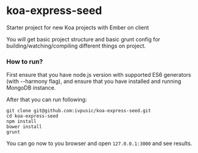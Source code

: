 koa-express-seed
================

Starter project for new Koa projects with Ember on client

You will get basic project structure and basic grunt config for building/watching/compiling different things on project.

### How to run?

First ensure that you have node.js version with supported ES6 generators (with --harmony flag), and ensure that you have installed and running MongoDB instance.

After that you can run following:

```
git clone git@github.com:ivpusic/koa-express-seed.git
cd koa-express-seed
npm install
bower install
grunt
```

You can go now to you browser and open ``127.0.0.1:3000`` and see results.

